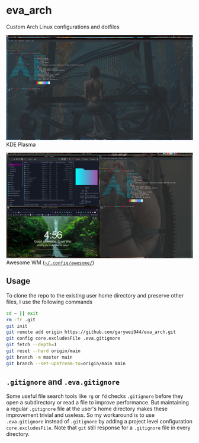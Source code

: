 # eva_arch

Custom Arch Linux configurations and dotfiles

![KDE Plasma](arch_neofetch.png)
KDE Plasma

![Awesome WM](.config/awesome/arch_awesome.png)
Awesome WM ([`~/.config/awesome/`](.config/awesome))

## Usage
To clone the repo to the existing user home directory and preserve other files, I use the following commands
```bash
cd ~ || exit
rm -fr .git
git init
git remote add origin https://github.com/garywei944/eva_arch.git
git config core.excludesFile .eva.gitignore
git fetch --depth=1
git reset --hard origin/main
git branch -m master main
git branch --set-upstream-to=origin/main main
```

## `.gitignore` and `.eva.gitignore`
Some useful file search tools like `rg` or `fd` checks `.gitignore` before they open a subdirectory or read a file to improve performance. But maintaining a regular `.gitignore` file at the user's home directory makes these improvement trivial and useless. So my workaround is to use `.eva.gitignore` instead of `.gitignore` by adding a project level configuration `core.excludesFile`. Note that `git` still response for a `.gitignore` file in every directory.
